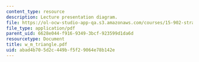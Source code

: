 ```yaml
---
content_type: resource
description: Lecture presentation diagram.
file: https://ol-ocw-studio-app-qa.s3.amazonaws.com/courses/15-902-strategic-management-i-fall-2006/abad4b705d2c449bf5f29064e78b142e_w_m_triangle.pdf
file_type: application/pdf
parent_uid: 6628e044-f916-9349-3bcf-923599d1da6d
resourcetype: Document
title: w_m_triangle.pdf
uid: abad4b70-5d2c-449b-f5f2-9064e78b142e
---
```

